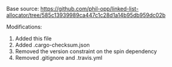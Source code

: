 Base source:
https://github.com/phil-opp/linked-list-allocator/tree/585c13939989ca447c1c28d1a14b95db959dc02b

Modifications:

1. Added this file
1. Added .cargo-checksum.json
1. Removed the version constraint on the spin dependency
1. Removed .gitignore and .travis.yml
